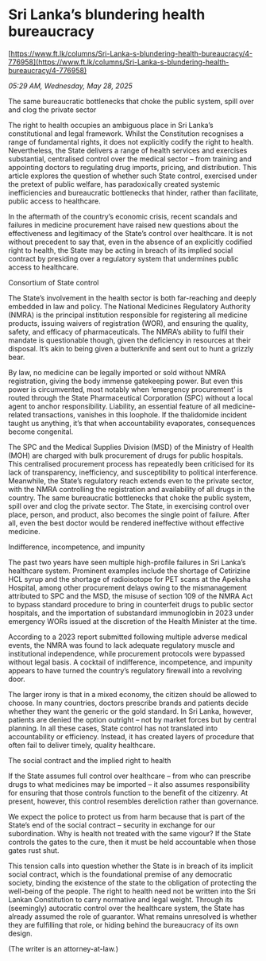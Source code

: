 # Sri Lanka’s blundering health bureaucracy

[https://www.ft.lk/columns/Sri-Lanka-s-blundering-health-bureaucracy/4-776958](https://www.ft.lk/columns/Sri-Lanka-s-blundering-health-bureaucracy/4-776958)

*05:29 AM, Wednesday, May 28, 2025*

The same bureaucratic bottlenecks that choke the public system, spill over and clog the private sector

The right to health occupies an ambiguous place in Sri Lanka’s constitutional and legal framework. Whilst the Constitution recognises a range of fundamental rights, it does not explicitly codify the right to health. Nevertheless, the State delivers a range of health services and exercises substantial, centralised control over the medical sector – from training and appointing doctors to regulating drug imports, pricing, and distribution. This article explores the question of whether such State control, exercised under the pretext of public welfare, has paradoxically created systemic inefficiencies and bureaucratic bottlenecks that hinder, rather than facilitate, public access to healthcare.

In the aftermath of the country’s economic crisis, recent scandals and failures in medicine procurement have raised new questions about the effectiveness and legitimacy of the State’s control over healthcare. It is not without precedent to say that, even in the absence of an explicitly codified right to health, the State may be acting in breach of its implied social contract by presiding over a regulatory system that undermines public access to healthcare.

Consortium of State control

The State’s involvement in the health sector is both far-reaching and deeply embedded in law and policy. The National Medicines Regulatory Authority (NMRA) is the principal institution responsible for registering all medicine products, issuing waivers of registration (WOR), and ensuring the quality, safety, and efficacy of pharmaceuticals. The NMRA’s ability to fulfil their mandate is questionable though, given the deficiency in resources at their disposal. It’s akin to being given a butterknife and sent out to hunt a grizzly bear.

By law, no medicine can be legally imported or sold without NMRA registration, giving the body immense gatekeeping power. But even this power is circumvented, most notably when ‘emergency procurement’ is routed through the State Pharmaceutical Corporation (SPC) without a local agent to anchor responsibility. Liability, an essential feature of all medicine-related transactions, vanishes in this loophole. If the thalidomide incident taught us anything, it’s that when accountability evaporates, consequences become congenital.

The SPC and the Medical Supplies Division (MSD) of the Ministry of Health (MOH) are charged with bulk procurement of drugs for public hospitals. This centralised procurement process has repeatedly been criticised for its lack of transparency, inefficiency, and susceptibility to political interference. Meanwhile, the State’s regulatory reach extends even to the private sector, with the NMRA controlling the registration and availability of all drugs in the country. The same bureaucratic bottlenecks that choke the public system, spill over and clog the private sector. The State, in exercising control over place, person, and product, also becomes the single point of failure. After all, even the best doctor would be rendered ineffective without effective medicine.

Indifference, incompetence, and impunity

The past two years have seen multiple high-profile failures in Sri Lanka’s healthcare system. Prominent examples include the shortage of Cetirizine HCL syrup and the shortage of radioisotope for PET scans at the Apeksha Hospital, among other procurement delays owing to the mismanagement attributed to SPC and the MSD, the misuse of section 109 of the NMRA Act to bypass standard procedure to bring in counterfeit drugs to public sector hospitals, and the importation of substandard immunoglobin in 2023 under emergency WORs issued at the discretion of the Health Minister at the time.

According to a 2023 report submitted following multiple adverse medical events, the NMRA was found to lack adequate regulatory muscle and institutional independence, while procurement protocols were bypassed without legal basis. A cocktail of indifference, incompetence, and impunity appears to have turned the country’s regulatory firewall into a revolving door.

The larger irony is that in a mixed economy, the citizen should be allowed to choose. In many countries, doctors prescribe brands and patients decide whether they want the generic or the gold standard. In Sri Lanka, however, patients are denied the option outright – not by market forces but by central planning. In all these cases, State control has not translated into accountability or efficiency. Instead, it has created layers of procedure that often fail to deliver timely, quality healthcare.

The social contract and the implied right to health

If the State assumes full control over healthcare – from who can prescribe drugs to what medicines may be imported – it also assumes responsibility for ensuring that those controls function to the benefit of the citizenry. At present, however, this control resembles dereliction rather than governance.

We expect the police to protect us from harm because that is part of the State’s end of the social contract – security in exchange for our subordination. Why is health not treated with the same vigour? If the State controls the gates to the cure, then it must be held accountable when those gates rust shut.

This tension calls into question whether the State is in breach of its implicit social contract, which is the foundational premise of any democratic society, binding the existence of the state to the obligation of protecting the well-being of the people. The right to health need not be written into the Sri Lankan Constitution to carry normative and legal weight. Through its (seemingly) autocratic control over the healthcare system, the State has already assumed the role of guarantor. What remains unresolved is whether they are fulfilling that role, or hiding behind the bureaucracy of its own design.

(The writer is an attorney-at-law.)

